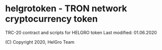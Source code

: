 # helgrotoken - TRON network cryptocurrency token
TRC-20 contract and scripts for HELGRO token
Last modified: 01.06.2020

(C) Copyright 2020, HelGro Team
